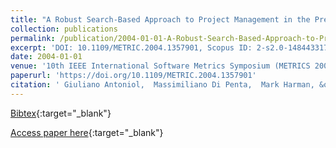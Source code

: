 ```yaml
---
title: "A Robust Search-Based Approach to Project Management in the Presence of Abandonment, Rework, Error and Uncertainty"
collection: publications
permalink: /publication/2004-01-01-A-Robust-Search-Based-Approach-to-Project-Management-in-the-Presence-of-Abandonment-Rework-Error-and-Uncertainty
excerpt: 'DOI: 10.1109/METRIC.2004.1357901, Scopus ID: 2-s2.0-14844331782, Cited by: 38'
date: 2004-01-01
venue: '10th IEEE International Software Metrics Symposium (METRICS 2004), 11-17 September 2004, Chicago, IL, USA'
paperurl: 'https://doi.org/10.1109/METRIC.2004.1357901'
citation: ' Giuliano Antoniol,  Massimiliano Di Penta,  Mark Harman, &quot;A Robust Search-Based Approach to Project Management in the Presence of Abandonment, Rework, Error and Uncertainty.&quot; 10th IEEE International Software Metrics Symposium (METRICS 2004), 11-17 September 2004, Chicago, IL, USA, 2004.'
---
```

[Bibtex](https://dblp.org/rec/bib/conf/metrics/AntoniolPH04){:target="_blank"}

[Access paper here](https://doi.org/10.1109/METRIC.2004.1357901){:target="_blank"}
